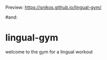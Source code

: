 Preview: https://snikos.github.io/lingual-gym/

#and:

# lingual-gym

welcome to the gym for a lingual workout